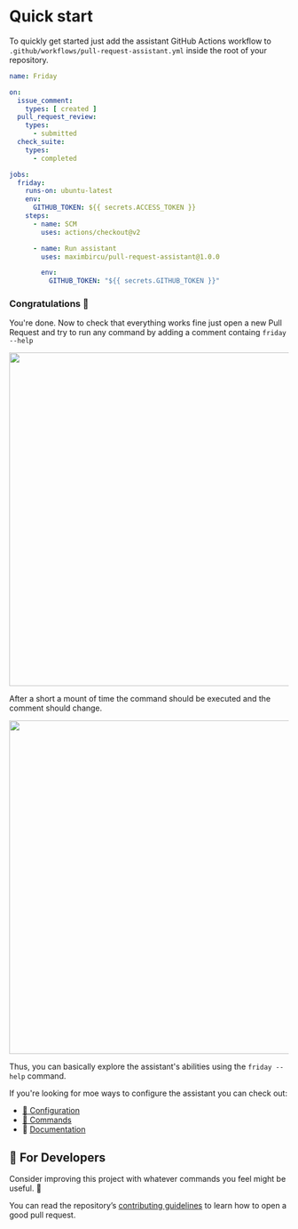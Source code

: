 # Quick start 

To quickly get started just add the assistant GitHub Actions workflow to `.github/workflows/pull-request-assistant.yml`
inside the root of your repository.

   ```yaml
   name: Friday

   on:
     issue_comment:
       types: [ created ]
     pull_request_review:
       types:
         - submitted
     check_suite:
       types:
         - completed

   jobs:
     friday:
       runs-on: ubuntu-latest
       env:
         GITHUB_TOKEN: ${{ secrets.ACCESS_TOKEN }}
       steps:
         - name: SCM
           uses: actions/checkout@v2

         - name: Run assistant
           uses: maximbircu/pull-request-assistant@1.0.0

           env:
             GITHUB_TOKEN: "${{ secrets.GITHUB_TOKEN }}"
   ```

### Congratulations 🎉

You're done. Now to check that everything works fine just open a new Pull Request and try to run any
command by adding a comment containg `friday --help`

<img width="600" src="https://user-images.githubusercontent.com/12527390/178046528-7e30ae71-fe84-49ba-a732-44288cb93e99.png"/>

After a short a mount of time the command should be executed and the comment should change.

<img width="600" src="https://user-images.githubusercontent.com/12527390/178046783-0ca2c91b-1df8-44db-828c-31acca5fa609.png"/>

Thus, you can basically explore the assistant's abilities using the `friday --help` command.

If you're looking for moe ways to configure the assistant you can check out:

- [🔧 Configuration]()
- [📃 Commands](samples/android)
- 📜 [Documentation](documentation.md)

## 👷 For Developers

Consider improving this project with whatever commands you feel might be useful. 🙏

You can read the repository’s [contributing guidelines](../CONTRIBUTING.md) to learn how to open a good pull request.

